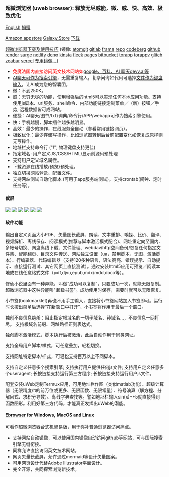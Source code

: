 ### 超微浏览器 (uweb browser): 释放无尽威能，微、威、快、高效、极致优化
<a href="README.md" onclick="if(notRepo()){location='../../en/readme/index.html#';return false;}">English</a>
<a href="zh/donate.md" onclick="if(notRepo()){location='../searchurl/donate.html#';return false;}">捐赠</a>


[Amazon appstore](https://www.amazon.com/TorApp-Info-uweb-browser-for-geeks/dp/B098QPR6N5)
[Galaxy.Store](https://galaxy.store/uweb)
<a href="en/download.md" onclick="if(notRepo()){location='../../en/changelog/index.html#';return false;}">下载</a>

[超微浏览器下载及使用技巧](https://repo.or.cz/uweb.git/blob_plain/HEAD:/zh/index.html)
(镜像: [atomgit](https://jamesfengcao.atomgit.net/uweb/zh/) [gitlab](https://jamesfengcao.gitlab.io/uweb/zh/) [frama](https://torappinfo.frama.io/uweb/zh/) [repo](https://repo.or.cz/uweb.git/blob_plain/HEAD:/zh/index.html) [codeberg](https://jamesfengcao.codeberg.page/zh/) [github](https://torappinfo.github.io/uweb/zh/) [render](https://uweb.onrender.com/zh/) [surge](https://uweb.surge.sh/zh/) [netlify](https://uwebzh.netlify.app/zh/) [deno](https://posh-crab-23.deno.dev/zh/) [kinsta](https://uwebbrowser-t27o4.kinsta.page/zh/) [fleek](https://uweb.on-fleek.app/zh/) [pages](https://muweb.pages.dev/zh/) [bitbucket](https://torappinfo.bitbucket.io/zh/) [torapp](https://torapp.eu.org/zh/) [torappv](https://uweb.torapp.eu.org/zh/) [glitch](https://uweb.glitch.me/zh/) [zeabur](https://uweb.zeabur.app/zh/) [vercel](https://uweb.vercel.app/zh/) <a href="en/mirrors.md" onclick="if(notRepo()){location='../../en/mirrors/index.html#';return false;}">专用镜像...</a>)

- <span  style="color:red">免魔法国内直接访问英文技术网站如<a href="zh/tips.md" onclick="if(notRepo()){location='../tips/index.html#';return false;}">google、百科、AI 聊天devv.ai等</a></span>
- <a href="zh/search.md" onclick="if(notRepo()){location='../search/index.html#';return false;}">AI聊天可作为搜索引擎</a>，无需重复输入。复杂问询如代码可选择[文件作为键盘输入](https://uwebzh.netlify.app/en/links/index.html#)，让AI成为您的智囊团。
- 微：不到250K。
- 威：无穷无尽的功能，使用增强后的html5可以实现任何本地应用功能。支持使用js脚本、url服务、shell命令、内部功能链接定制菜单／（新）按钮／手势; 远程数据皆可成网站。
- 便捷：AI聊天/图书/txt/词典/命令行/APP/webapp可作为搜索引擎使用。
- 快：手机越慢，脚本插件越多越明显。
- 高效：最少的操作，在线服务全自动（参看常用链接网页）。
- 极致优化：最少存储写操作，比如浏览器转到后台前配置变化如恢复成原样则无写操作。
- 地址栏支持命令行 ("!", 物理键盘支持更佳)
- 指定域名: 用户定义JS/CSS/HTML/显示前源码预处理
- 支持用户定义域名属性。
- 下载资源在线播放/预览/预处理。
- 独立切换网站登录、配置文件。
- 支持网站测试自动化脚本 (可用于app服务端测试)。支持crontab(闹钟、定时任务等)。

#### 截屏
![](https://i.postimg.cc/rsL9G5N1/home1.png)
![](https://i.postimg.cc/9QxJ3Rc2/globalcss.png)
![](https://i.postimg.cc/VksDHBQ4/globaljs.png)
![](https://i.postimg.cc/HLV3TYLy/longclick.png)
![](https://i.postimg.cc/XJ58ysdN/option1.png)
![](https://i.postimg.cc/0NFnQT6H/option2.png)

#### 软件功能
输出自定义页面大小PDF、矢量图长截屏、朗读、文本重排、嗅探、比价、翻译、视频解析、离线保存、阅读模式(推荐与脚本激活模式配合)、网址重定向至国内、多帐号切换、网盘离线下载、文件管理、webdav/http空间备份/恢复任何指定文件集、智能翻页、目录文件传送、网站独立设置（ua，禁用脚本，无图，激活脚本）、行编辑器、代码编辑器（支持120多种语言，语法高亮、错误提示、自动提示、直接运行测试、其它网页上直接测试）。通过安装html5应用可预览／阅读本地或在线任意格式文件（pdf,djvu,epub,mdx/mdd,docx等）。

修仙小说里面有一种异能，叫做“成功可以复制”，只要成功一次，就能无限复制。超微浏览器中这种异能叫"超级书签"。成功使用时保存，需要时就可以无限恢复。

小书签(bookmarklet)再也不用手工输入，直接将小书签网站加入书签即可。运行时长按出菜单后选择“在新窗口中打开”，小书签将作用于最后一个窗口。

独创不良信息绝杀：阻止指定根域名的一切子域名、孙域名...，不良信息一网打尽。 支持根域名前缀、网址路径正则表达式。

独创脚本激活模式，脚本执行后被激活，此后自动作用于同类网址。

支持全局用户脚本/样式，可任意叠加，轻松切换。

支持网址特定脚本/样式，可轻松支持百万以上不同脚本。

支持自定义任意多个搜索引擎; 支持执行用户提供任何js文件; 支持用户定义任意多个useragent; 长按链接支持运行第三方程序; 长按链接支持运行用户js文件。

配套安装uWeb定制Termux应用，可用地址栏作图（类似matlab功能）、超级计算器（无限精度/π的前万位或更多、无限函数、无限常量）、符号演算（解方程、分解因式、求积分导数）、离线字典查找等。譬如地址栏输入sin(x)**5就直接得到函数图形。利用好第三方代码，才能真正发挥出uWeb的潜能。

#### <a href="misc/ebrowser/README.md"  onclick="if(notRepo()){location='../../en/ebrowserreadme/index.html#';return false;}">Ebrowser</a> for Windows, MacOS and Linux
可看作超微浏览器台式机简易版，用于弥补普通浏览器访问痛点。
- 支持网站自动镜像，可以使用国内镜像自动访问github等网站，可与国际搜索引擎无缝衔接。
- 同样允许直接访问英文技术网站。
- 网页矢量长截屏，允许通过mermaid等设计矢量图案。
- 可用网页设计代替Adobe Illustrator平面设计。
- 完全开源，共同探索浏览新技术。
